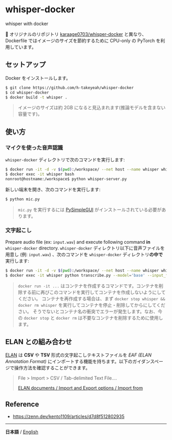 # whisper-docker
whisper with docker

:memo: オリジナルのリポジトリ [karaage0703/whisper-docker](https://github.com/karaage0703/whisper-docker) と異なり、 Dockerfile ではイメージのサイズを節約するために CPU-only の PyTorch を利用しています。

## セットアップ
Docker をインストールします。

```sh
$ git clone https://github.com/h-takeyeah/whisper-docker
$ cd whisper-docker
$ docker build -t whisper .
```

> イメージのサイズは約 2GB になると見込まれます(推論モデルを含まない容量です)。

## 使い方
### マイクを使った音声認識
`whisper-docker` ディレクトリで次のコマンドを実行します:

```sh
$ docker run -it -d -v $(pwd):/workspace/ --net host --name whisper whisper
$ docker exec -it whisper bash
nonroot@hostname:/workspace$ python whisper-server.py
```

新しい端末を開き、次のコマンドを実行します:

```sh
$ python mic.py
```

> `mic.py` を実行するには [PySimpleGUI](https://github.com/PySimpleGUI/PySimpleGUI) がインストールされている必要があります。

### 文字起こし
Prepare audio file (ex: `input.wav`) and execute following command **in** `whisper-docker` directory.
`whisper-docker` ディレクトリ以下に音声ファイルを用意し (例: `input.wav`) 、次のコマンドを `whisper-docker` ディレクトリ**の中で**実行します:

```sh
$ docker run -it -d -v $(pwd):/workspace/ --net host --name whisper whisper
$ docker exec -it whisper python transcribe.py --model='base' --input_file='input.wav' --output_format='tsv' --language='ja'
```

> `docker run -it ...` はコンテナを作成するコマンドです。コンテナを削除する前に再びこのコマンドを実行してコンテナを作成しないようにしてください。
> コンテナを再作成する場合は、まず `docker stop whisper && docker rm whisper` を実行してコンテナを停止・削除してからにしてください。
> そうでないとコンテナ名の衝突でエラーが発生します。なお、今の `docker stop` と `docker rm` は不要なコンテナを削除するために使用します。

## ELAN との組み合わせ
[ELAN](https://archive.mpi.nl/tla/elan) は **CSV** や **TSV** 形式の文字起こしテキストファイルを *EAF (ELAN Annotation Format)* にインポートする機能を持ちます。以下のガイダンスページで操作方法を確認することができます。

> File > Import > CSV / Tab-delimited Text File....
>
> [ELAN documents / Import and Export options / Import from](https://www.mpi.nl/tools/elan/docs/manual/index.html#Sec_Importing_CSV_Tab-delimited_Text_Files.html)

## Reference
- https://zenn.dev/kento1109/articles/d7d8f512802935

---

**日本語** / [English](README-en.md)
